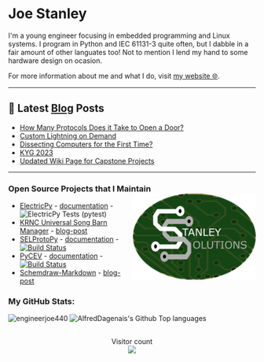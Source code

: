 # Joe Stanley

I'm a young engineer focusing in embedded programming and Linux systems. I program in Python and IEC 61131-3 quite often,
but I dabble in a fair amount of other languates too! Not to mention I lend my hand to some hardware design on ocasion.

For more information about me and what I do, visit [my website 🌐](https://stanleysolutionsnw.com/).

---

## 📕 Latest [Blog](https://blog.stanleysolutionsnw.com) Posts
<!-- BLOG-POST-LIST:START -->
- [How Many Protocols Does it Take to Open a Door?](https://engineerjoe440.github.io/stanley-solutions-blog/how-many-protocols-does-it-take-to-open-a-door.html)
- [Custom Lightning on Demand](https://engineerjoe440.github.io/stanley-solutions-blog/custom-lightning-on-demand.html)
- [Dissecting Computers for the First Time?](https://engineerjoe440.github.io/stanley-solutions-blog/dissecting-computers-for-the-first-time.html)
- [KYG 2023](https://engineerjoe440.github.io/stanley-solutions-blog/kyg-2023.html)
- [Updated Wiki Page for Capstone Projects](https://engineerjoe440.github.io/stanley-solutions-blog/updated-wiki-page-for-capstone-projects.html)
<!-- BLOG-POST-LIST:END -->

---


### Open Source Projects that I Maintain <a href="https://stanleysolutionsnw.com"><img src="https://raw.githubusercontent.com/engineerjoe440/engineerjoe440/main/Images/StanleySolutions.png" width="250" alt="logo" align="right"></a>

- [ElectricPy](https://github.com/engineerjoe440/ElectricPy) - [documentation](https://electricpy.readthedocs.io/) - ![ElectricPy Tests (pytest)](https://github.com/engineerjoe440/ElectricPy/workflows/pytest/badge.svg)
- [KRNC Universal Song Barn Manager](https://gitlab.stanleysolutionsnw.com/krnc/usb-manager) - [blog-post](https://blog.stanleysolutionsnw.com/the-ranch-gets-a-face-lift.html)
- [SELProtoPy](https://github.com/engineerjoe440/selprotopy) - [documentation](https://selprotopy.readthedocs.io/) - [![Build Status](http://jenkins.stanleysolutionsnw.com/buildStatus/icon?job=SELProtoPy-CI)](http://jenkins.stanleysolutionsnw.com/job/SELProtoPy-CI/)
- [PyCEV](https://github.com/engineerjoe440/pycev) - [documentation](https://pycev.readthedocs.io/) - [![Build Status](https://jenkins.stanleysolutionsnw.com/buildStatus/icon?job=PyCEV-Functional-Test%2Fmain)](https://jenkins.stanleysolutionsnw.com/job/PyCEV-Functional-Test/job/main/)
- [Schemdraw-Markdown](https://github.com/engineerjoe440/schemdraw-markdown) - [blog-post](https://blog.stanleysolutionsnw.com/making-drawing-circuits-in-markdown-a-cinch.html)


### My GitHub Stats:

<p align="left"> <img src="https://github-readme-stats.vercel.app/api?username=engineerjoe440&show_icons=true&theme=gotham" alt="engineerjoe440" />
<img alt="AlfredDagenais's Github Top languages" src="https://github-readme-stats.vercel.app/api/top-langs/?username=engineerjoe440&layout=compact&theme=gotham" />

##
<p align="center"> 
  Visitor count<br>
  <img src="https://profile-counter.glitch.me/engineerjoe440/count.svg" />
</p>
